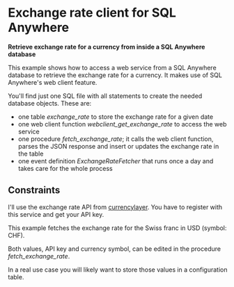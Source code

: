 # Exchange rate client for SQL Anywhere

**Retrieve exchange rate for a currency from inside a SQL Anywhere database**

This example shows how to access a web service from a SQL Anywhere database to retrieve the exchange rate for a currency. It makes use of SQL Anywhere's web client feature.

You'll find just one SQL file with all statements to create the needed database objects. These are:

- one table *exchange_rate* to store the exchange rate for a given date
- one web client function *webclient_get_exchange_rate* to access the web service
- one procedure *fetch_exchange_rate*; it calls the web client function, parses the JSON response and insert or updates the exchange rate in the table
- one event definition *ExchangeRateFetcher* that runs once a day and takes care for the whole process

## Constraints

I'll use the exchange rate API from [currencylayer](https://currencylayer.com/). You have to register with this service and get your API key.

This example fetches the exchange rate for the Swiss franc in USD (symbol: CHF).

Both values, API key and currency symbol, can be edited in the procedure *fetch_exchange_rate*.

In a real use case you will likely want to store those values in a configuration table.


